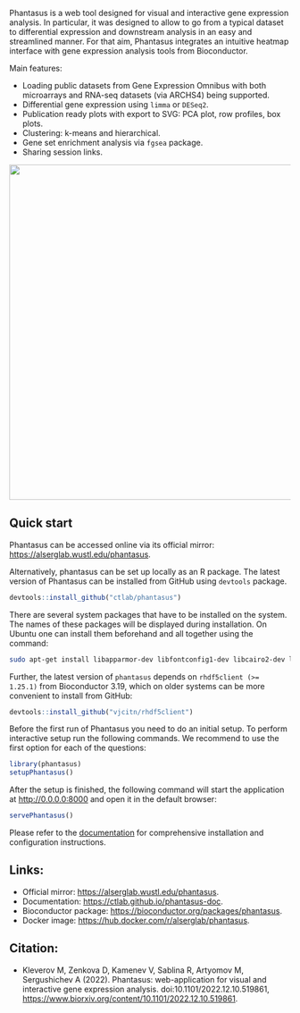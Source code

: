 Phantasus is a web tool designed for visual and
interactive gene expression analysis.
In particular, it was designed to allow to go from a typical dataset to
differential expression and downstream analysis in an easy and streamlined
manner. For that aim, Phantasus integrates an intuitive heatmap interface with
gene expression analysis tools from Bioconductor. 

Main features:
* Loading public datasets from Gene Expression Omnibus with both microarrays and RNA-seq datasets (via ARCHS4) being supported.
* Differential gene expression using `limma` or `DESeq2`.
* Publication ready plots with export to SVG: PCA plot, row profiles, box plots.
* Clustering: k-means and hierarchical.
* Gene set enrichment analysis via `fgsea` package.
* Sharing session links.

<img src="https://ctlab.github.io/phantasus-doc/images/screenshot.png" width="600px" />

## Quick start

Phantasus can be accessed online via its official mirror: <https://alserglab.wustl.edu/phantasus>.

Alternatively, phantasus can be set up locally as an R package. The latest version of Phantasus 
can be installed from GitHub using `devtools` package.

```r
devtools::install_github("ctlab/phantasus")
```

There are several system packages that have to be installed on the system. The
names of these packages will be displayed during installation. On Ubuntu one can
install them beforehand and all together using the command:

```bash
sudo apt-get install libapparmor-dev libfontconfig1-dev libcairo2-dev libcurl4-openssl-dev pandoc libtiff5-dev libfribidi-dev libharfbuzz-dev libssl-dev libxml2-dev libprotobuf-dev protobuf-compiler
```

Further, the latest version of `phantasus` depends on `rhdf5client (>= 1.25.1)` from Bioconductor 3.19, which on older systems can be more convenient to install from GitHub:

```r
devtools::install_github("vjcitn/rhdf5client")
```

Before the first run of Phantasus you need to do an initial setup. To perform interactive setup run the following commands. We recommend to use the first option for each of the questions:

```r
library(phantasus)
setupPhantasus()
```

After the setup is finished, the following command will start the application at  <http://0.0.0.0:8000>
and open it in the default browser:

```r
servePhantasus()
```

Please refer to the [documentation](https://ctlab.github.io/phantasus-doc/installation.html#using-docker) for comprehensive installation and configuration instructions. 

## Links:
* Official mirror: <https://alserglab.wustl.edu/phantasus>.
* Documentation: <https://ctlab.github.io/phantasus-doc>.
* Bioconductor package: <https://bioconductor.org/packages/phantasus>.
* Docker image: <https://hub.docker.com/r/alserglab/phantasus>.

## Citation:
* Kleverov M, Zenkova D, Kamenev V, Sablina R, Artyomov M, Sergushichev A (2022). Phantasus: web-application for visual and interactive gene expression analysis. doi:10.1101/2022.12.10.519861, https://www.biorxiv.org/content/10.1101/2022.12.10.519861. 

